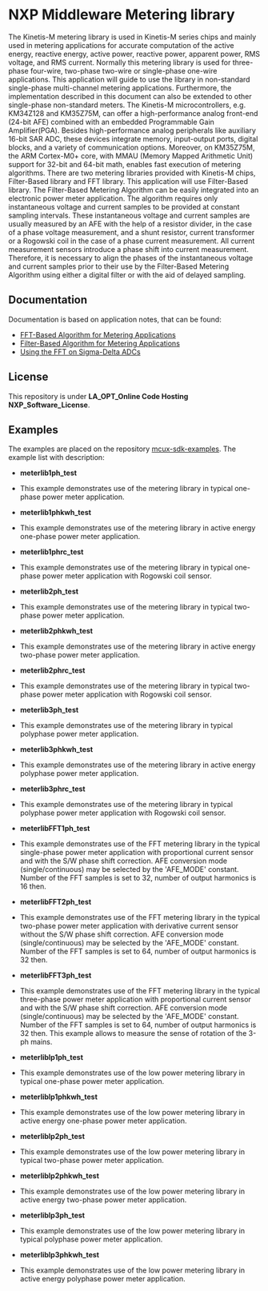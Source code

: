 # NXP Middleware Metering library 
The Kinetis-M metering library is used in Kinetis-M series chips and mainly used in metering applications for accurate computation of the active energy, reactive energy, active power, reactive power, apparent power, RMS voltage, and RMS current.
Normally this metering library is used for three-phase four-wire, two-phase two-wire or single-phase one-wire applications. This application will guide to use the library in non-standard single-phase multi-channel metering applications.
Furthermore, the implementation described in this document can also be extended to other single-phase non-standard meters.
The Kinetis-M microcontrollers, e.g. KM34Z128 and KM35Z75M, can offer a high-performance analog front-end (24-bit AFE) combined with an embedded Programmable Gain Amplifier(PGA). Besides high-performance analog peripherals like
auxiliary 16-bit SAR ADC, these devices integrate memory, input-output ports, digital blocks, and a variety of communication options.
Moreover, on KM35Z75M, the ARM Cortex-M0+ core, with MMAU (Memory Mapped Arithmetic Unit) support for 32-bit and 64-bit math, enables fast execution of metering algorithms.
There are two metering libraries provided with Kinetis-M chips, Filter-Based library and FFT library. This application will use Filter-Based library.
The Filter-Based Metering Algorithm can be easily integrated into an electronic power meter application. The algorithm requires only instantaneous voltage and current samples to be provided at constant sampling intervals. These instantaneous
voltage and current samples are usually measured by an AFE with the help of a resistor divider, in the case of a phase voltage measurement, and a shunt resistor, current transformer or a Rogowski coil in the case of a phase current measurement. All
current measurement sensors introduce a phase shift into current measurement. Therefore, it is necessary to align the phases of the instantaneous voltage and current samples prior to their use by the Filter-Based Metering Algorithm using either a
digital filter or with the aid of delayed sampling.

## Documentation
Documentation is based on application notes, that can be found:
- [FFT-Based Algorithm for Metering Applications](https://www.nxp.com/docs/en/application-note/AN4255.pdf)
- [Filter-Based Algorithm for Metering Applications](https://www.nxp.com/docs/en/application-note/AN4265.pdf)
- [Using the FFT on Sigma-Delta ADCs](https://www.nxp.com/docs/en/application-note/AN4847.pdf)

## License
This repository is under **LA_OPT_Online Code Hosting NXP_Software_License**.

## Examples
The examples are placed on the repository [mcux-sdk-examples](https://github.com/nxp-mcuxpresso/mcux-sdk-examples).
The example list with description:
- **meterlib1ph_test**
 - This example demonstrates use of the metering library in typical one-phase power meter application.

- **meterlib1phkwh_test**
 - This example demonstrates use of the metering library in active energy one-phase power meter application.

- **meterlib1phrc_test**
 - This example demonstrates use of the metering library in typical one-phase power meter application with Rogowski coil sensor.

- **meterlib2ph_test**
 - This example demonstrates use of the metering library in typical two-phase power meter application.

- **meterlib2phkwh_test**
 - This example demonstrates use of the metering library in active energy two-phase power meter application.

- **meterlib2phrc_test**
 - This example demonstrates use of the metering library in typical two-phase power meter application with Rogowski coil sensor.

- **meterlib3ph_test**
 - This example demonstrates use of the metering library in typical polyphase power meter application.

- **meterlib3phkwh_test**
 - This example demonstrates use of the metering library in active energy polyphase power meter application.

- **meterlib3phrc_test**
 - This example demonstrates use of the metering library in typical polyphase power meter application with Rogowski coil sensor.

- **meterlibFFT1ph_test**
 - This example demonstrates use of the FFT metering library in the typical single-phase power meter application with proportional current sensor and with the S/W phase shift correction. AFE conversion mode (single/continuous) may be selected by the 'AFE_MODE' constant. Number of the FFT samples is set to 32, number of output harmonics is 16 then. 

- **meterlibFFT2ph_test**
 - This example demonstrates use of the FFT metering library in the typical two-phase power meter application with derivative current sensor without the S/W phase shift correction. AFE conversion mode (single/continuous) may be selected by the 'AFE_MODE' constant. Number of the FFT samples is set to 64, number of output harmonics is 32 then. 

- **meterlibFFT3ph_test**
 - This example demonstrates use of the FFT metering library in the typical three-phase power meter application with proportional current sensor and with the S/W phase shift correction. AFE conversion mode (single/continuous) may be selected by the 'AFE_MODE' constant. Number of the FFT samples is set to 64, number of output harmonics is 32 then. This example allows to measure the sense of rotation of the 3-ph mains. 

- **meterliblp1ph_test**
 - This example demonstrates use of the low power metering library in typical one-phase power meter application.

- **meterliblp1phkwh_test**
 - This example demonstrates use of the low power metering library in active energy one-phase power meter application.

- **meterliblp2ph_test**
 - This example demonstrates use of the low power metering library in typical two-phase power meter application.

- **meterliblp2phkwh_test**
 - This example demonstrates use of the low power metering library in active energy two-phase power meter application.

- **meterliblp3ph_test**
 - This example demonstrates use of the low power metering library in typical polyphase power meter application.

- **meterliblp3phkwh_test**
 - This example demonstrates use of the low power metering library in active energy polyphase power meter application. 